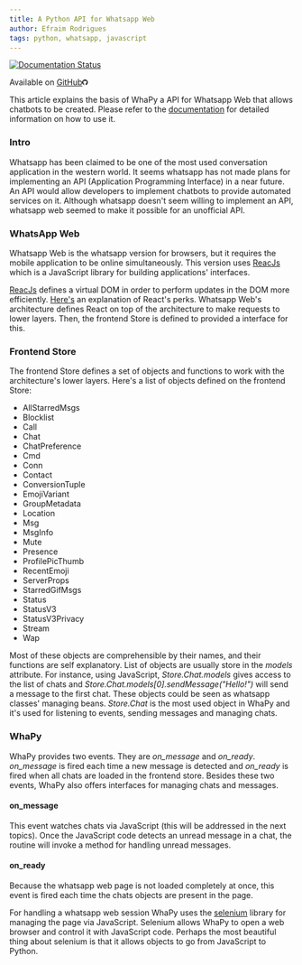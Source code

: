 ```yaml
---
title: A Python API for Whatsapp Web
author: Efraim Rodrigues
tags: python, whatsapp, javascript
---
```


[![Documentation Status](https://readthedocs.org/projects/whapy/badge/?version=latest)](http://whapy.readthedocs.io/en/latest/?badge=latest)

Available on <a href="http://github.com/efraimrodrigues/WhaPy" target="_blank">GitHub<img width="2%" src="/files/GitHub-Mark-64px.png"/></a>

This article explains the basis of WhaPy a API for Whatsapp Web that allows chatbots to be created. Please refer to the [documentation](http://whapy.readthedocs.io/) for detailed information on how to use it.



### Intro
Whatsapp has been claimed to be one of the most used conversation application in the western world. It seems whatsapp has not made plans for implementing an API (Application Programming Interface) in a near future. An API would allow developers to implement chatbots to provide automated services on it. Although whatsapp doesn't seem willing to implement an API, whatsapp web seemed to make it possible for an unofficial API.

###  WhatsApp Web
Whatsapp Web is the whatsapp version for browsers, but it requires the mobile application to be online simultaneously. This version uses [ReacJs](https://reactjs.org/) which is a JavaScript library for building applications' interfaces.

[ReacJs](https://reactjs.org/) defines a virtual DOM in order to perform updates in the DOM more efficiently. [Here's](http://blog.reverberate.org/2014/02/react-demystified.html) an explanation of React's perks. Whatsapp Web's architecture defines React on top of the architecture to make requests to lower layers. Then, the frontend Store is defined to provided a interface for this.

### Frontend Store
The frontend Store defines a set of objects and functions to work with the architecture's lower layers. Here's a list of objects defined on the frontend Store:

- AllStarredMsgs
- Blocklist
- Call
- Chat
- ChatPreference
- Cmd
- Conn
- Contact
- ConversionTuple
- EmojiVariant
- GroupMetadata
- Location
- Msg
- MsgInfo
- Mute
- Presence
- ProfilePicThumb
- RecentEmoji
- ServerProps
- StarredGifMsgs
- Status
- StatusV3
- StatusV3Privacy
- Stream
- Wap

Most of these objects are comprehensible by their names, and their functions are self explanatory. List of objects are usually store in the <i>models</i> attribute. For instance, using JavaScript, <i>Store.Chat.models</i> gives access to the list of chats and  <i>Store.Chat.models[0].sendMessage("Hello!")</i> will send a message to the first chat. These objects could be seen as whatsapp classes' managing beans. <i>Store.Chat</i> is the most used object in WhaPy and it's used for listening to events, sending messages and managing chats.

### WhaPy
WhaPy provides two events. They are <i>on_message</i> and <i>on_ready</i>. <i>on_message</i> is fired each time a new message is detected and <i>on_ready</i> is fired when all chats are loaded in the frontend store. Besides these two events, WhaPy also offers interfaces for managing chats and messages. 

#### on_message
This event watches chats via JavaScript (this will be addressed in the next topics). Once the JavaScript code detects an unread message in a chat, the routine will invoke a method for handling unread messages.

#### on_ready
Because the whatsapp web page is not loaded completely at once, this event is fired each time the chats objects are present in the page.

For handling a whatsapp web session WhaPy uses the [selenium](http://selenium-python.readthedocs.io/) library for managing the page via JavaScript. Selenium allows WhaPy to open a web browser and control it with JavaScript code. Perhaps the most beautiful thing about selenium is that it allows objects to go from JavaScript to Python.
